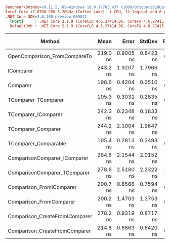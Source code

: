 ``` ini

BenchmarkDotNet=v0.11.5, OS=Windows 10.0.17763.437 (1809/October2018Update/Redstone5)
Intel Core i7-8700 CPU 3.20GHz (Coffee Lake), 1 CPU, 12 logical and 6 physical cores
.NET Core SDK=3.0.100-preview-009812
  [Host]     : .NET Core 2.1.9 (CoreCLR 4.6.27414.06, CoreFX 4.6.27415.01), 64bit RyuJIT
  DefaultJob : .NET Core 2.1.9 (CoreCLR 4.6.27414.06, CoreFX 4.6.27415.01), 64bit RyuJIT


```
|                         Method |     Mean |     Error |    StdDev | Ratio |  Gen 0 | Gen 1 | Gen 2 | Allocated |
|------------------------------- |---------:|----------:|----------:|------:|-------:|------:|------:|----------:|
|   OpenComparison_FromCompareTo | 219.0 ns | 0.9005 ns | 0.8423 ns |  0.90 |      - |     - |     - |         - |
|                      IComparer | 243.2 ns | 1.9207 ns | 1.7966 ns |  1.00 |      - |     - |     - |         - |
|                       Comparer | 198.6 ns | 0.4204 ns | 0.3510 ns |  0.82 |      - |     - |     - |         - |
|            TComparer_TComparer | 105.3 ns | 0.3031 ns | 0.2835 ns |  0.43 |      - |     - |     - |         - |
|            TComparer_IComparer | 242.3 ns | 0.2348 ns | 0.1833 ns |  1.00 |      - |     - |     - |         - |
|             TComparer_Comparer | 244.2 ns | 2.1004 ns | 1.9647 ns |  1.00 |      - |     - |     - |         - |
|           TComparer_Comparable | 105.4 ns | 0.2813 ns | 0.2493 ns |  0.43 |      - |     - |     - |         - |
|   ComparisonComparer_IComparer | 284.6 ns | 2.1544 ns | 2.0152 ns |  1.17 |      - |     - |     - |         - |
|   ComparisonComparer_TComparer | 278.6 ns | 2.5180 ns | 2.2322 ns |  1.15 |      - |     - |     - |         - |
|       Comparison_FromIComparer | 200.7 ns | 0.8566 ns | 0.7594 ns |  0.83 |      - |     - |     - |         - |
|        Comparison_FromComparer | 200.2 ns | 1.4703 ns | 1.3753 ns |  0.82 |      - |     - |     - |         - |
| Comparison_CreateFromIComparer | 278.2 ns | 0.9319 ns | 0.8717 ns |  1.14 | 0.0100 |     - |     - |      64 B |
|  Comparison_CreateFromComparer | 214.8 ns | 0.6863 ns | 0.6420 ns |  0.88 | 0.0100 |     - |     - |      64 B |
